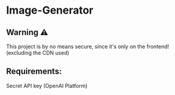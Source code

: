 # Image-Generator

## Warning ⚠️
This project is by no means secure, since it's only on the frontend! (excluding the CDN used)

## Requirements:
Secret API key (OpenAI Platform)
